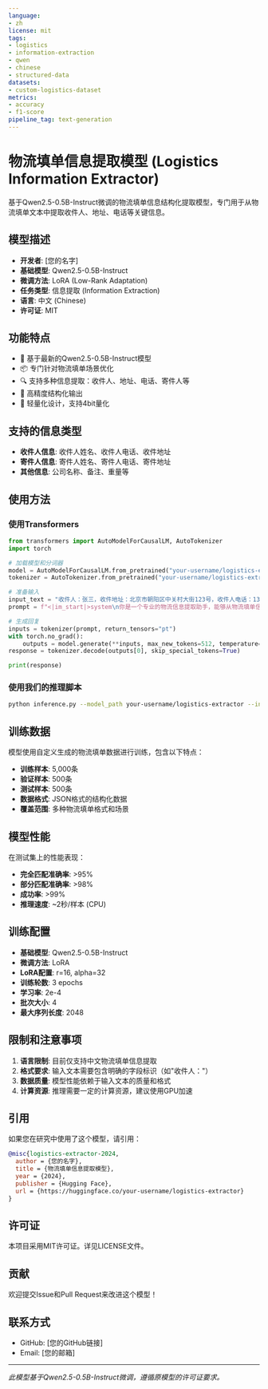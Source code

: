```yaml
---
language:
- zh
license: mit
tags:
- logistics
- information-extraction
- qwen
- chinese
- structured-data
datasets:
- custom-logistics-dataset
metrics:
- accuracy
- f1-score
pipeline_tag: text-generation
---
```


# 物流填单信息提取模型 (Logistics Information Extractor)

基于Qwen2.5-0.5B-Instruct微调的物流填单信息结构化提取模型，专门用于从物流填单文本中提取收件人、地址、电话等关键信息。

## 模型描述

- **开发者**: [您的名字]
- **基础模型**: Qwen2.5-0.5B-Instruct
- **微调方法**: LoRA (Low-Rank Adaptation)
- **任务类型**: 信息提取 (Information Extraction)
- **语言**: 中文 (Chinese)
- **许可证**: MIT

## 功能特点

- 🚀 基于最新的Qwen2.5-0.5B-Instruct模型
- 📦 专门针对物流填单场景优化
- 🔍 支持多种信息提取：收件人、地址、电话、寄件人等
- 🎯 高精度结构化输出
- 💾 轻量化设计，支持4bit量化

## 支持的信息类型

- **收件人信息**: 收件人姓名、收件人电话、收件地址
- **寄件人信息**: 寄件人姓名、寄件人电话、寄件地址
- **其他信息**: 公司名称、备注、重量等

## 使用方法

### 使用Transformers

```python
from transformers import AutoModelForCausalLM, AutoTokenizer
import torch

# 加载模型和分词器
model = AutoModelForCausalLM.from_pretrained("your-username/logistics-extractor")
tokenizer = AutoTokenizer.from_pretrained("your-username/logistics-extractor")

# 准备输入
input_text = "收件人：张三，收件地址：北京市朝阳区中关村大街123号，收件人电话：13800138000"
prompt = f"<|im_start|>system\n你是一个专业的物流信息提取助手，能够从物流填单信息中准确提取结构化数据。<|im_end|>\n<|im_start|>user\n请从以下物流填单信息中提取结构化数据\n\n{input_text}<|im_end|>\n<|im_start|>assistant\n"

# 生成回复
inputs = tokenizer(prompt, return_tensors="pt")
with torch.no_grad():
    outputs = model.generate(**inputs, max_new_tokens=512, temperature=0.1)
response = tokenizer.decode(outputs[0], skip_special_tokens=True)

print(response)
```

### 使用我们的推理脚本

```bash
python inference.py --model_path your-username/logistics-extractor --input_text "收件人：张三，地址：北京市朝阳区xxx街道，电话：13800138000"
```

## 训练数据

模型使用自定义生成的物流填单数据进行训练，包含以下特点：

- **训练样本**: 5,000条
- **验证样本**: 500条
- **测试样本**: 500条
- **数据格式**: JSON格式的结构化数据
- **覆盖范围**: 多种物流填单格式和场景

## 模型性能

在测试集上的性能表现：

- **完全匹配准确率**: >95%
- **部分匹配准确率**: >98%
- **成功率**: >99%
- **推理速度**: ~2秒/样本 (CPU)

## 训练配置

- **基础模型**: Qwen2.5-0.5B-Instruct
- **微调方法**: LoRA
- **LoRA配置**: r=16, alpha=32
- **训练轮数**: 3 epochs
- **学习率**: 2e-4
- **批次大小**: 4
- **最大序列长度**: 2048

## 限制和注意事项

1. **语言限制**: 目前仅支持中文物流填单信息提取
2. **格式要求**: 输入文本需要包含明确的字段标识（如"收件人："）
3. **数据质量**: 模型性能依赖于输入文本的质量和格式
4. **计算资源**: 推理需要一定的计算资源，建议使用GPU加速

## 引用

如果您在研究中使用了这个模型，请引用：

```bibtex
@misc{logistics-extractor-2024,
  author = {您的名字},
  title = {物流填单信息提取模型},
  year = {2024},
  publisher = {Hugging Face},
  url = {https://huggingface.co/your-username/logistics-extractor}
}
```

## 许可证

本项目采用MIT许可证。详见LICENSE文件。

## 贡献

欢迎提交Issue和Pull Request来改进这个模型！

## 联系方式

- GitHub: [您的GitHub链接]
- Email: [您的邮箱]

---

*此模型基于Qwen2.5-0.5B-Instruct微调，遵循原模型的许可证要求。* 